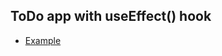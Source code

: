 ## ToDo app with useEffect() hook

- [Example](https://github.com/princebansal7/Web-Development-Concepts/blob/main/react-js/11.react-todo-useEffect/frontend/src/App.jsx)